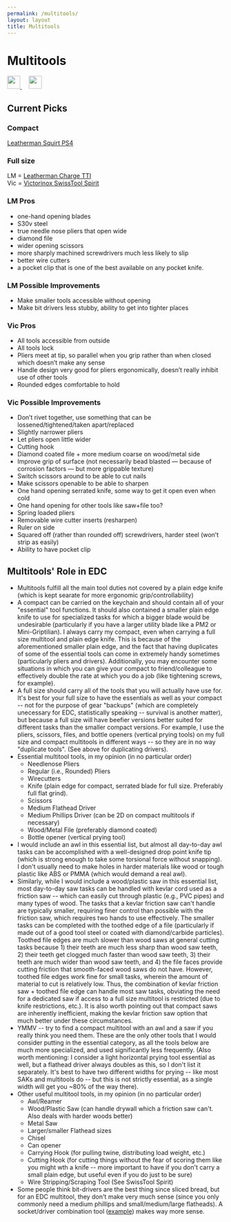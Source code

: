 ```yaml
---
permalink: /multitools/
layout: layout
title: Multitools
---
```


<div class="center">

   <h1>Multitools</h1>
   
   <a href="https://github.com/StevenTammen/steventammen.github.io/edit/master/pages/multitools.md" target="_blank">
     <img src="https://steventammen.github.io/assets/images/GitHub.png" height="30" width="30">
   </a> &nbsp; &nbsp;
   
   <a href="http://prose.io/#StevenTammen/steventammen.github.io/edit/master/pages/multitools.md" target="_blank">
     <img src="https://steventammen.github.io/assets/images/Prose.png" height="30" width="30">
   </a>
   
</div>

## Current Picks

### Compact

[Leatherman Squirt PS4](https://www.amazon.com/Leatherman-831195-Squirt-Black-Keychain/dp/B0032Y2OT6/)

### Full size

LM = [Leatherman Charge TTI](https://www.amazon.com/Leatherman-Charge-Multi-Tool-Stainless-Leather/dp/B019EN7RWC) <br/>
Vic = [Victorinox SwissTool Spirit](https://www.amazon.com/gp/product/B0002T5YNW/)

### LM Pros

- one-hand opening blades
- S30v steel
- true needle nose pliers that open wide
- diamond file
- wider opening scissors
- more sharply machined screwdrivers much less likely to slip
- better wire cutters
- a pocket clip that is one of the best available on any pocket knife.

### LM Possible Improvements

- Make smaller tools accessible without opening
- Make bit drivers less stubby, ability to get into tighter places

### Vic Pros

- All tools accessible from outside
- All tools lock
- Pliers meet at tip, so parallel when you grip rather than when closed which doesn’t make any sense
- Handle design very good for pliers ergonomically, doesn’t really inhibit use of other tools
- Rounded edges comfortable to hold

### Vic Possible Improvements

- Don’t rivet together, use something that can be lossened/tightened/taken apart/replaced
- Slightly narrower pliers
- Let pliers open little wider
- Cutting hook
- Diamond coated file + more medium coarse on wood/metal side
- Improve grip of surface (not necessarily bead blasted — because of corrosion factors — but more grippable texture)
- Switch scissors around to be able to cut nails
- Make scissors openable to be able to sharpen
- One hand opening serrated knife, some way to get it open even when cold
- One hand opening for other tools like saw+file too?
- Spring loaded pliers
- Removable wire cutter inserts (resharpen)
- Ruler on side
- Squared off (rather than rounded off) screwdrivers, harder steel (won’t strip as easily)
-  Ability to have pocket clip

## Multitools' Role in EDC

- Multitools fulfill all the main tool duties not covered by a plain edge knife (which is kept searate for more ergonomic grip/controllability)
- A compact can be carried on the keychain and should contain all of your "essential" tool functions. It should also contained a smaller plain edge knife to use for specialized tasks for which a bigger blade would be undesirable (particularly if you have a larger utility blade like a PM2 or Mini-Griptilian). I always carry my compact, even when carrying a full size multitool and plain edge knife. This is because of the aforementioned smaller plain edge, and the fact that having duplicates of some of the essential tools can come in extremely handy sometimes (particularly pliers and drivers). Additionally, you may encounter some situations in which you can give your compact to friend/colleague to effectively double the rate at which you do a job (like tightening screws, for example).
- A full size should carry all of the tools that you will actually have use for. It's best for your full size to have the essentials as well as your compact -- not for the purpose of gear "backups" (which are completely unecessary for EDC, statistically speaking -- survival is another matter), but because a full size will have beefier versions better suited for different tasks than the smaller compact versions. For example, I use the pliers, scissors, files, and bottle openers (vertical prying tools) on my full size and compact multitools in different ways -- so they are in no way "duplicate tools". (See above for duplicating drivers).
- Essential multitool tools, in my opinion (in no particular order)
   - Needlenose Pliers
   - Regular (i.e., Rounded) Pliers
   - Wirecutters
   - Knife (plain edge for compact, serrated blade for full size. Preferably full flat grind).
   - Scissors
   - Medium Flathead Driver
   - Medium Phillips Driver (can be 2D on compact multitools if necessary)
   - Wood/Metal File (preferably diamond coated)
   - Bottle opener (vertical prying tool)
- I would include an awl in this essential list, but almost all day-to-day awl tasks can be accomplished with a well-designed drop point knife tip (which is strong enough to take some torsional force without snapping). I don't usually need to make holes in harder materials like wood or tough plastic like ABS or PMMA (which would demand a real awl). 
- Similarly, while I would include a wood/plastic saw in this essential list, most day-to-day saw tasks can be handled with kevlar cord used as a friction saw -- which can easily cut through plastic (e.g., PVC pipes) and many types of wood. The tasks that a kevlar friction saw can't handle are typically smaller, requiring finer control than possible with the friction saw, which requires two hands to use effectively. The smaller tasks can be completed with the toothed edge of a file (particularly if made out of a good tool steel or coated with diamond/carbide particles). Toothed file edges are much slower than wood saws at general cutting tasks because 1) their teeth are much less sharp than wood saw teeth, 2) their teeth get clogged much faster than wood saw teeth, 3) their teeth are much wider than wood saw teeth, and 4) the file faces provide cutting friction that smooth-faced wood saws do not have. However, toothed file edges work fine for small tasks, wherein the amount of material to cut is relatively low. Thus, the combination of kevlar friction saw + toothed file edge can handle most saw tasks, obviating the need for a dedicated saw if access to a full size multitool is restricted (due to knife restrictions, etc.). It is also worth pointing out that compact saws are inherently inefficient, making the kevlar friction saw option that much better under these circumstances.
- YMMV -- try to find a compact multitool with an awl and a saw if you really think you need them. These are the only other tools that I would consider putting in the essential category, as all the tools below are much more specialized, and used significantly less frequently. (Also worth mentioning: I consider a light horizontal prying tool essential as well, but a flathead driver always doubles as this, so I don't list it separately. It's best to have two different widths for prying -- like most SAKs and multitools do -- but this is not strictly essential, as a single width will get you ~80% of the way there).
- Other useful multitool tools, in my opinion (in no particular order)
   - Awl/Reamer
   - Wood/Plastic Saw (can handle drywall which a friction saw can't. Also deals with harder woods better)
   - Metal Saw
   - Larger/smaller Flathead sizes
   - Chisel
   - Can opener
   - Carrying Hook (for pulling twine, distributing load weight, etc.)
   - Cutting Hook (for cutting things without the fear of scoring them like you might wth a knife -- more important to have if you don't carry a small plain edge, but useful even if you do just to be sure)
   - Wire Stripping/Scraping Tool (See SwissTool Spirit)
- Some people think bit-drivers are the best thing since sliced bread, but for an EDC multitool, they don't make very much sense (since you only commonly need a medium phillips and small/medium/large flatheads). A socket/driver combination tool ([example](https://www.amazon.com/gp/product/B00327HT5W/)) makes way more sense.
